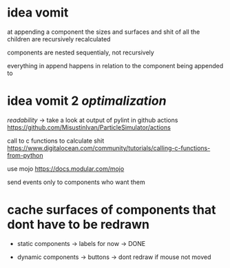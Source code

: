 # idea vomit

at appending a component the sizes and surfaces and shit of all the children are recursively recalculated

components are nested sequentialy, not recursively

everything in append happens in relation to the component being appended to

# idea vomit 2 *optimalization*

*readability* -> take a look at output of pylint in github actions <https://github.com/MisustinIvan/ParticleSimulator/actions>

call to c functions to calculate shit <https://www.digitalocean.com/community/tutorials/calling-c-functions-from-python>

use mojo <https://docs.modular.com/mojo>

send events only to components who want them



# cache surfaces of components that dont have to be redrawn

- static components -> labels for now -> DONE

- dynamic components -> buttons -> dont redraw if mouse not moved